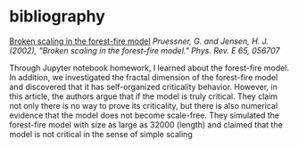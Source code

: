# bibliography
[Broken scaling in the forest-fire model](https://journals.aps.org/pre/pdf/10.1103/PhysRevE.65.056707)
*Pruessner, G. and Jensen, H. J. (2002), "Broken scaling in the forest-fire model." Phys. Rev. E 65, 056707*

Through Jupyter notebook homework, I learned about the forest-fire model. 
In addition, we investigated the fractal dimension of the forest-fire model 
and discovered that it has self-organized criticality behavior. 
However, in this article, the authors argue that if the model is truly critical. 
They claim not only there is no way to prove its criticality, 
but there is also numerical evidence that the model does not become scale-free. 
They simulated the forest-fire model with size as large as 32000 (length) and 
claimed that the model is not critical in the sense of simple scaling
